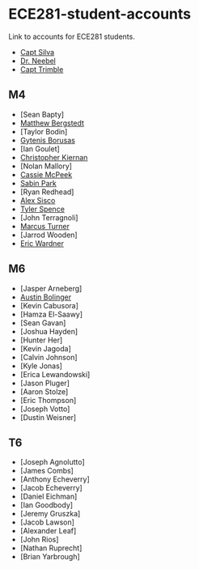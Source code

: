 ECE281-student-accounts
=======================

Link to accounts for ECE281 students.

- [Capt Silva](https://www.github.com/sivwizinbiznilva)
- [Dr. Neebel](https://github.com/drdanial)
- [Capt Trimble](https://github.com/vtrimble)

## M4

- [Sean Bapty]
- [Matthew Bergstedt](https://github.com/mbergstedt)
- [Taylor Bodin]
- [Gytenis Borusas](https://www.github.com/gytenis98)
- [Ian Goulet]
- [Christopher Kiernan](https://github.com/ChrisMKiernan)
- [Nolan Mallory]
- [Cassie McPeek](https://github.com/CassieMcPeek)
- [Sabin Park](https://github.com/sabinpark)
- [Ryan Redhead]
- [Alex Sisco](https://github.com/alexsisco714)
- [Tyler Spence](https://github.com/TylerSpence)
- [John Terragnoli]
- [Marcus Turner](https://github.com/MTurner94)
- [Jarrod Wooden]
- [Eric Wardner](https://github.com/EricWardner)

## M6

- [Jasper Arneberg]
- [Austin Bolinger](https://github.com/Austinbolinger)
- [Kevin Cabusora]
- [Hamza El-Saawy]
- [Sean Gavan]
- [Joshua Hayden]
- [Hunter Her]
- [Kevin Jagoda]
- [Calvin Johnson]
- [Kyle Jonas]
- [Erica Lewandowski]
- [Jason Pluger]
- [Aaron Stolze]
- [Eric Thompson]
- [Joseph Votto]
- [Dustin Weisner]

## T6

- [Joseph Agnolutto]
- [James Combs]
- [Anthony Echeverry]
- [Jacob Echeverry]
- [Daniel Eichman]
- [Ian Goodbody]
- [Jeremy Gruszka]
- [Jacob Lawson]
- [Alexander Leaf]
- [John Rios]
- [Nathan Ruprecht]
- [Brian Yarbrough]


